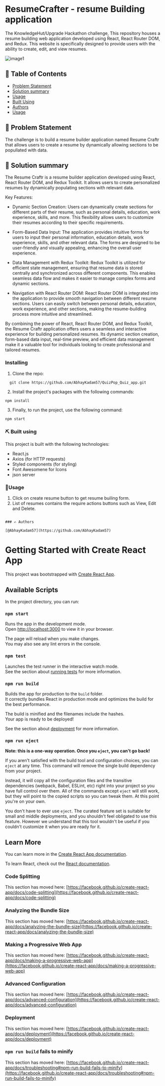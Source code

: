 # ResumeCrafter - resume Building application

The KnowledgeHut/Upgrade Hackathon challenge, This repository houses a resume building web application developed using React, React Router DOM, and Redux. This website is specifically designed to provide users with the ability to create, edit, and view resumes.


![image1](https://github.com/AbhayKadam57/ResumeCrafter/assets/93931081/76001bb7-5628-476a-8898-4c6f9361767e)

## 📝 Table of Contents

- [Problem Statement](#problem_statement)
- [Solution summary](#solution)
- [Usage](#usage)
- [Built Using](#built_using)
- [Authors](#authors)
- [Usage](#usage)

## 💬 Problem Statement <a name="problem_statement"></a>

The challenge is to build a resume builder application named Resume Craftr that allows users to create a resume by dynamically allowing sections to be popullated with data.

## 🧐 Solution summary <a name="solution"></a>

The Resume Craftr is a resume builder application developed using React, React Router DOM, and Redux Toolkit. It allows users to create personalized resumes by dynamically populating sections with relevant data.

Key Features:

- Dynamic Section Creation: Users can dynamically create sections for different parts of their resume, such as personal details, education, work experience, skills, and more. This flexibility allows users to customize their resumes according to their specific requirements.

- Form-Based Data Input: The application provides intuitive forms for users to input their personal information, education details, work experience, skills, and other relevant data. The forms are designed to be user-friendly and visually appealing, enhancing the overall user experience.

- Data Management with Redux Toolkit: Redux Toolkit is utilized for efficient state management, ensuring that resume data is stored centrally and synchronized across different components. This enables seamless data flow and makes it easier to manage complex forms and dynamic sections.

- Navigation with React Router DOM: React Router DOM is integrated into the application to provide smooth navigation between different resume sections. Users can easily switch between personal details, education, work experience, and other sections, making the resume-building process more intuitive and streamlined.

By combining the power of React, React Router DOM, and Redux Toolkit, the Resume Craftr application offers users a seamless and interactive experience for building personalized resumes. Its dynamic section creation, form-based data input, real-time preview, and efficient data management make it a valuable tool for individuals looking to create professional and tailored resumes.

### Installing

1. Clone the repo:

```
  git clone https://github.com/AbhayKadam57/QuizPop_Quiz_app.git
```

2. Install the project's packages with the following commands:

```
npm install
```

3. Finally, to run the project, use the following command:

```
npm start
```

### ⛏️ Built using

This project is built with the following technologies:

- React.js
- Axios (for HTTP requests)
- Styled components (for styling)
- Font Awesomene for Icons
- json server

### 🎈Usage <a name="usage"></a>

1. Click on create resume button to get resume builing form.
2. List of resumes contains the require actions buttons such as View, Edit and Delete.

```

### ✍️ Authors

[@AbhayKadam57](https://github.com/AbhayKadam57)

```

# Getting Started with Create React App

This project was bootstrapped with [Create React App](https://github.com/facebook/create-react-app).

## Available Scripts

In the project directory, you can run:

### `npm start`

Runs the app in the development mode.\
Open [http://localhost:3000](http://localhost:3000) to view it in your browser.

The page will reload when you make changes.\
You may also see any lint errors in the console.

### `npm test`

Launches the test runner in the interactive watch mode.\
See the section about [running tests](https://facebook.github.io/create-react-app/docs/running-tests) for more information.

### `npm run build`

Builds the app for production to the `build` folder.\
It correctly bundles React in production mode and optimizes the build for the best performance.

The build is minified and the filenames include the hashes.\
Your app is ready to be deployed!

See the section about [deployment](https://facebook.github.io/create-react-app/docs/deployment) for more information.

### `npm run eject`

**Note: this is a one-way operation. Once you `eject`, you can't go back!**

If you aren't satisfied with the build tool and configuration choices, you can `eject` at any time. This command will remove the single build dependency from your project.

Instead, it will copy all the configuration files and the transitive dependencies (webpack, Babel, ESLint, etc) right into your project so you have full control over them. All of the commands except `eject` will still work, but they will point to the copied scripts so you can tweak them. At this point you're on your own.

You don't have to ever use `eject`. The curated feature set is suitable for small and middle deployments, and you shouldn't feel obligated to use this feature. However we understand that this tool wouldn't be useful if you couldn't customize it when you are ready for it.

## Learn More

You can learn more in the [Create React App documentation](https://facebook.github.io/create-react-app/docs/getting-started).

To learn React, check out the [React documentation](https://reactjs.org/).

### Code Splitting

This section has moved here: [https://facebook.github.io/create-react-app/docs/code-splitting](https://facebook.github.io/create-react-app/docs/code-splitting)

### Analyzing the Bundle Size

This section has moved here: [https://facebook.github.io/create-react-app/docs/analyzing-the-bundle-size](https://facebook.github.io/create-react-app/docs/analyzing-the-bundle-size)

### Making a Progressive Web App

This section has moved here: [https://facebook.github.io/create-react-app/docs/making-a-progressive-web-app](https://facebook.github.io/create-react-app/docs/making-a-progressive-web-app)

### Advanced Configuration

This section has moved here: [https://facebook.github.io/create-react-app/docs/advanced-configuration](https://facebook.github.io/create-react-app/docs/advanced-configuration)

### Deployment

This section has moved here: [https://facebook.github.io/create-react-app/docs/deployment](https://facebook.github.io/create-react-app/docs/deployment)

### `npm run build` fails to minify

This section has moved here: [https://facebook.github.io/create-react-app/docs/troubleshooting#npm-run-build-fails-to-minify](https://facebook.github.io/create-react-app/docs/troubleshooting#npm-run-build-fails-to-minify)

```

```
